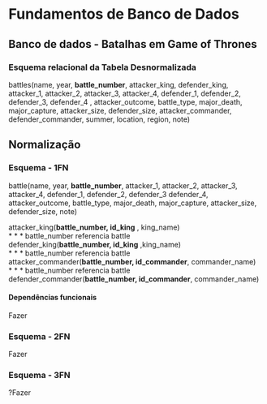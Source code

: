 <h1>Fundamentos de Banco de Dados</h1>
    <h2>Banco de dados - Batalhas em Game of Thrones</h2>

<h3>Esquema relacional da Tabela Desnormalizada</h3>
<p>
    battles(name, year, <strong>battle_number</strong>, attacker_king, defender_king, attacker_1, attacker_2, attacker_3, attacker_4, defender_1, defender_2, defender_3, defender_4 , attacker_outcome, battle_type, major_death, major_capture, attacker_size, defender_size, attacker_commander, defender_commander, summer, location, region, note)
</p>

<h2>Normalização</h2>
<h3>Esquema - 1FN</h3>
<p>  
battle(name, year, <strong>battle_number</strong>,  attacker_1, attacker_2, attacker_3, attacker_4, defender_1, defender_2, defender_3 defender_4, attacker_outcome, battle_type, major_death,  major_capture, attacker_size, defender_size, note)

attacker_king(<strong>battle_number, id_king</strong> , king_name)<br/>
	* * * battle_number referencia battle<br/>
defender_king(<strong>battle_number,  id_king</strong> ,king_name)<br/>
	* * * battle_number referencia battle<br/>
attacker_commander(<strong>battle_number, id_commander</strong>, commander_name)<br/>
	* * * battle_number referencia battle<br/>
defender_commander(<strong>battle_number, id_commander</strong>, commander_name)<br/>

</p>

<h4>Dependências funcionais</h4>
<p>Fazer</p>
<h3>Esquema - 2FN</h3>
<p> Fazer </p>

<h3>Esquema - 3FN </h3>
<p>?Fazer</p>
